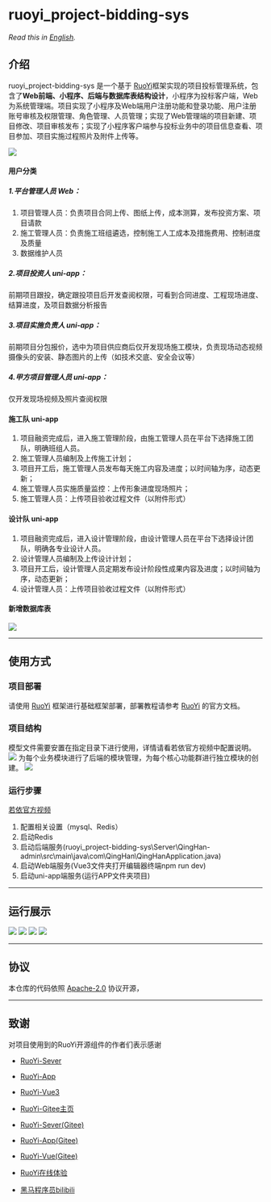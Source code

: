 # ruoyi_project-bidding-sys

*Read this in [English](README_en.md).*
## 介绍
ruoyi_project-bidding-sys 是一个基于 [RuoYi](https://github.com/yangzongzhuan)框架实现的项目投标管理系统，包含了**Web前端、小程序、后端与数据库表结构设计**，小程序为投标客户端，Web为系统管理端。项目实现了小程序及Web端用户注册功能和登录功能、用户注册账号审核及权限管理、角色管理、人员管理；实现了Web管理端的项目新建、项目修改、项目审核发布；实现了小程序客户端参与投标业务中的项目信息查看、项目参加、项目实施过程照片及附件上传等。

![](resources/94245.png)

#### 用户分类
##### 1.平台管理人员 Web：
1) 项目管理人员：负责项目合同上传、图纸上传，成本测算，发布投资方案、项目请款
2) 施工管理人员：负责施工班组遴选，控制施工人工成本及措施费用、控制进度及质量
3) 数据维护人员
##### 2.项目投资人 uni-app：
前期项目跟投，确定跟投项目后开发查阅权限，可看到合同进度、工程现场进度、结算进度，及项目数据分析报告
##### 3.项目实施负责人 uni-app：
前期项目分包报价，选中为项目供应商后仅开发现场施工模块，负责现场动态视频摄像头的安装、静态图片的上传（如技术交底、安全会议等）
##### 4.甲方项目管理人员 uni-app：
仅开发现场视频及照片查阅权限

#### 施工队 uni-app
1. 项目融资完成后，进入施工管理阶段，由施工管理人员在平台下选择施工团队，明确班组人员。
2. 施工管理人员编制及上传施工计划；
3. 项目开工后，施工管理人员发布每天施工内容及进度；以时间轴为序，动态更新；
4. 施工管理人员实施质量监控：上传形象进度现场照片；
5. 施工管理人员：上传项目验收过程文件（以附件形式）

#### 设计队 uni-app
1. 项目融资完成后，进入设计管理阶段，由设计管理人员在平台下选择设计团队，明确各专业设计人员。
2. 设计管理人员编制及上传设计计划；
3. 项目开工后，设计管理人员定期发布设计阶段性成果内容及进度；以时间轴为序，动态更新；
4. 设计管理人员：上传项目验收过程文件（以附件形式）

#### 新增数据库表
![](resources/4443.png)


-----

## 使用方式

### 项目部署
请使用 [RuoYi](https://github.com/yangzongzhuan/RuoYi) 框架进行基础框架部署，部署教程请参考 [RuoYi](https://github.com/yangzongzhuan/RuoYi) 的官方文档。

### 项目结构
模型文件需要安置在指定目录下进行使用，详情请看若依官方视频中配置说明。
![](resources/94846.png)
为每个业务模块进行了后端的模块管理，为每个核心功能群进行独立模块的创建。
![](resources/1115.png)


### 运行步骤
[若依官方视频](https://www.bilibili.com/video/BV1pf421B71v/?spm_id_from=333.337.search-card.all.click&vd_source=38a6ca096c69b42b176bdfa0ab4e928c)
1. 配置相关设置（mysql、Redis）
2. 启动Redis
3. 启动后端服务(ruoyi_project-bidding-sys\Server\QingHan-admin\src\main\java\com\QingHan\QingHanApplication.java)
4. 启动Web端服务(Vue3文件夹打开编辑器终端npm run dev)
5. 启动uni-app端服务(运行APP文件夹项目)

-----
## 运行展示
![](resources/4613.png)
![](resources/4652.png)
![](resources/1112.png)
![](resources/1113.png)

-----
## 协议
本仓库的代码依照 [Apache-2.0](LICENSE) 协议开源，

-----
## 致谢
对项目使用到的RuoYi开源组件的作者们表示感谢
- [RuoYi-Sever](https://github.com/yangzongzhuan/RuoYi)
- [RuoYi-App](https://github.com/yangzongzhuan/RuoYi-App)
- [RuoYi-Vue3](https://github.com/yangzongzhuan/RuoYi-Vue3)

- [RuoYi-Gitee主页](https://gitee.com/y_project)
- [RuoYi-Sever(Gitee)](https://gitee.com/y_project/RuoYi)
- [RuoYi-App(Gitee)](https://gitee.com/y_project/RuoYi-App)
- [RuoYi-Vue(Gitee)](https://gitee.com/y_project/RuoYi-Vue)

- [RuoYi在线体验](http://vue.ruoyi.vip)
- [黑马程序员bilibili](https://space.bilibili.com/37974444)